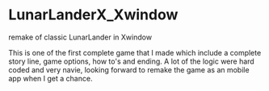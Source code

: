 LunarLanderX_Xwindow
====================

remake of classic LunarLander in Xwindow

This is one of the first complete game that I made which include a complete story line, game options, how to's and ending. 
A lot of the logic were hard coded and very navie, looking forward to remake the game as an mobile app when I get a chance.
